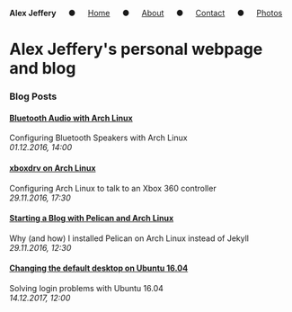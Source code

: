 **Alex Jeffery** &emsp; &#9679; &emsp; [Home](index.html) &emsp; &#9679; &emsp; [About](about.html) &emsp; &#9679; &emsp; [Contact](contact.html) &emsp; &#9679; &emsp; [Photos](photos.html)

# Alex Jeffery's personal webpage and blog

### Blog Posts

<!--
### [Visualising the Collatz Conjecture](posts/collatz.html)
Drawing Collatz Graphs with Java and Graphviz
<br/>_02.12.2016, 00:10_
-->

#### [Bluetooth Audio with Arch Linux](bluetooth-arch.html)
Configuring Bluetooth Speakers with Arch Linux
<br/>_01.12.2016, 14:00_

#### [xboxdrv on Arch Linux](xboxdrv-arch.html)
Configuring Arch Linux to talk to an Xbox 360 controller
<br/>_29.11.2016, 17:30_

#### [Starting a Blog with Pelican and Arch Linux](pelican-arch.html)
Why (and how) I installed Pelican on Arch Linux instead of Jekyll
<br/>_29.11.2016, 12:30_

#### [Changing the default desktop on Ubuntu 16.04](default-desktop-ubuntu.html)
Solving login problems with Ubuntu 16.04
<br/>_14.12.2017, 12:00_
